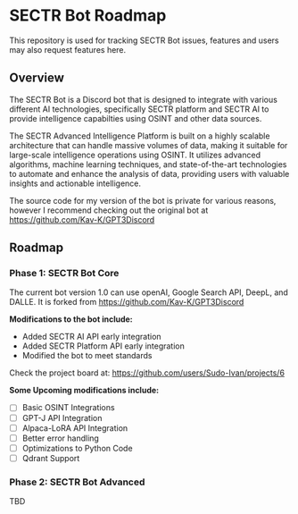# SECTR Bot Roadmap 

This repository is used for tracking SECTR Bot issues, features and users may also request features here.

## Overview

The SECTR Bot is a Discord bot that is designed to integrate with various different AI technologies, specifically SECTR platform and SECTR AI to provide intelligence capabilties using OSINT and other data sources.

The SECTR Advanced Intelligence Platform is built on a highly scalable architecture that can handle massive volumes of data, making it suitable for large-scale intelligence operations using OSINT. It utilizes advanced algorithms, machine learning techniques, and state-of-the-art technologies to automate and enhance the analysis of data, providing users with valuable insights and actionable intelligence. 

The source code for my version of the bot is private for various reasons, however I recommend checking out the original bot at https://github.com/Kav-K/GPT3Discord

## Roadmap

### Phase 1: SECTR Bot Core

The current bot version 1.0 can use openAI, Google Search API, DeepL, and DALLE. It is forked from https://github.com/Kav-K/GPT3Discord

**Modifications to the bot include:**

- Added SECTR AI API early integration
- Added SECTR Platform API early integration
- Modified the bot to meet standards

Check the project board at: https://github.com/users/Sudo-Ivan/projects/6

**Some Upcoming modifications include:**

- [ ] Basic OSINT Integrations
- [ ] GPT-J API Integration
- [ ] Alpaca-LoRA API Integration
- [ ] Better error handling
- [ ] Optimizations to Python Code
- [ ] Qdrant Support

### Phase 2: SECTR Bot Advanced

TBD
